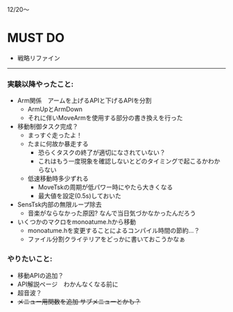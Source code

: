 12/20〜

# MUST DO
+ 戦略リファイン
---

### 実験以降やったこと:
+ Arm関係　アームを上げるAPIと下げるAPIを分割
  + ArmUpとArmDown
  + それに伴いMoveArmを使用する部分の書き換えを行った
+ 移動制御タスク完成？
  + まっすぐ走ったよ！
  + たまに何故か暴走する
    + 恐らくタスクの終了が適切になされていない？
    + これはもう一度現象を確認しないとどのタイミングで起こるかわからない
  + 低速移動時多少ずれる
    + MoveTskの周期が低パワー時にやたら大きくなる
    + 最大値を設定(0.5s)しておいた
+ SensTsk内部の無限ループ除去
  + 音楽がならなかった原因? なんで当日気づかなかったんだろう
+ いくつかのマクロをmonoatume.hから移動
  + monoatume.hを変更することによるコンパイル時間の節約…？
  + ファイル分割クライテリアをどっかに書いておこうかなぁ

### やりたいこと:
+ 移動APIの追加？
+ API解説ページ　わかんなくなる前に
+ 超音波？
+ ~~メニュー用関数を追加 サブメニューとかも？~~
